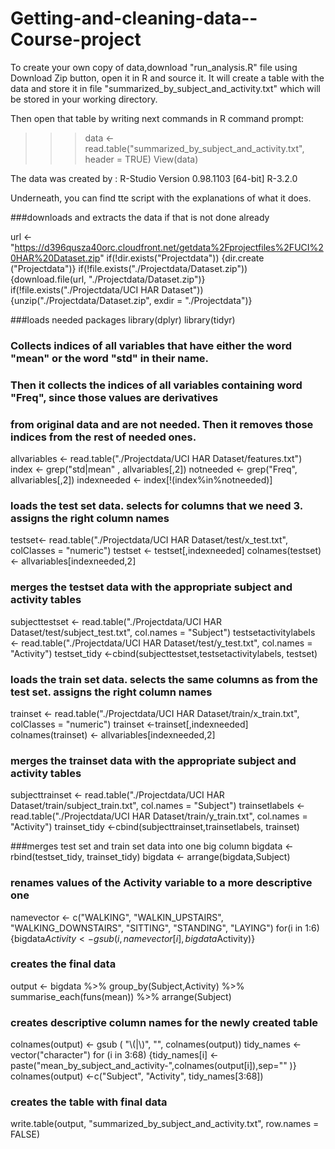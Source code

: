 # Getting-and-cleaning-data--Course-project


To create your own copy of data,download "run_analysis.R" file using Download Zip button,  open it  in R and source it. 
It will create a table with the data and store it in file "summarized_by_subject_and_activity.txt" which will 
be stored in your working directory. 

Then open that table by writing next commands in  R command prompt:

>>> data <- read.table("summarized_by_subject_and_activity.txt", header = TRUE) 
>>>View(data)

The data was created by :
R-Studio Version 0.98.1103 
[64-bit] R-3.2.0

Underneath, you can find tte script with the explanations of what it does.

###downloads and extracts the data if that is not done already

url <- "https://d396qusza40orc.cloudfront.net/getdata%2Fprojectfiles%2FUCI%20HAR%20Dataset.zip"
if(!dir.exists("Projectdata")) {dir.create ("Projectdata")}
if(!file.exists("./Projectdata/Dataset.zip")) {download.file(url, "./Projectdata/Dataset.zip")}
if(!file.exists("./Projectdata/UCI HAR Dataset")) {unzip("./Projectdata/Dataset.zip",  exdir = "./Projectdata")}

###loads needed packages
library(dplyr)
library(tidyr)



### Collects indices of all variables that have either the word "mean" or the word "std" in their name.
### Then it collects  the indices of all variables containing word "Freq", since those values are derivatives 
### from original data and are not needed. Then it removes those indices from the rest of needed ones.

allvariables <- read.table("./Projectdata/UCI HAR Dataset/features.txt")
index <- grep("std|mean" , allvariables[,2])
notneeded <- grep("Freq", allvariables[,2])
indexneeded <- index[!(index%in%notneeded)]

###  loads the test set data. selects for columns that we need 3. assigns the right column names
testset<- read.table("./Projectdata/UCI HAR Dataset/test/x_test.txt",  colClasses = "numeric")
testset <- testset[,indexneeded]
colnames(testset) <- allvariables[indexneeded,2]

### merges the testset data with the appropriate subject and activity tables
subjecttestset <-   read.table("./Projectdata/UCI HAR Dataset/test/subject_test.txt", col.names = "Subject")
testsetactivitylabels <- read.table("./Projectdata/UCI HAR Dataset/test/y_test.txt", col.names = "Activity")
testset_tidy <-cbind(subjecttestset,testsetactivitylabels, testset)


### loads the train set data. selects the same columns as from the test set. assigns the right column names
trainset <- read.table("./Projectdata/UCI HAR Dataset/train/x_train.txt",  colClasses = "numeric")
trainset <-trainset[,indexneeded]
colnames(trainset) <- allvariables[indexneeded,2]

### merges the trainset data with the appropriate subject and activity tables
subjecttrainset <-   read.table("./Projectdata/UCI HAR Dataset/train/subject_train.txt", col.names = "Subject")
trainsetlabels <- read.table("./Projectdata/UCI HAR Dataset/train/y_train.txt", col.names = "Activity")
trainset_tidy <-cbind(subjecttrainset,trainsetlabels, trainset)


###merges test set and train set data into one big column
bigdata <- rbind(testset_tidy, trainset_tidy)
bigdata <- arrange(bigdata,Subject)

### renames values of the Activity variable to a more descriptive one
namevector <- c("WALKING", "WALKIN_UPSTAIRS", "WALKING_DOWNSTAIRS", "SITTING", "STANDING", "LAYING")
for(i in 1:6) {bigdata$Activity <- gsub(i, namevector[i], bigdata$Activity)}

### creates the final data
output <- bigdata %>%
  group_by(Subject,Activity) %>%
  summarise_each(funs(mean)) %>%
  arrange(Subject) 

### creates descriptive column names  for the newly created table
colnames(output) <- gsub ( "\\(|\\)", "", colnames(output))
tidy_names <- vector("character")
for (i in 3:68) {tidy_names[i] <-paste("mean_by_subject_and_activity-",colnames(output[i]),sep="" )}
colnames(output) <-c("Subject", "Activity", tidy_names[3:68])

### creates the table with final data
write.table(output, "summarized_by_subject_and_activity.txt",  row.names = FALSE) 
